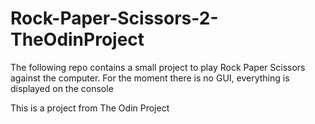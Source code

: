  # Rock-Paper-Scissors-2-TheOdinProject
 The following repo contains a small project to play Rock Paper Scissors against the computer. For the moment there is no GUI, everything is displayed on the console

 This is a project from The Odin Project